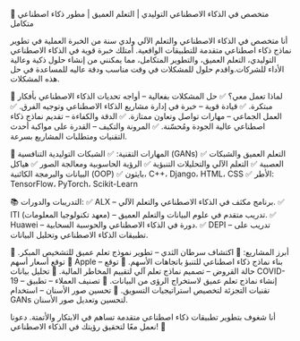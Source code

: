 🚀 متخصص في الذكاء الاصطناعي التوليدي | التعلم العميق | مطور ذكاء اصطناعي متكامل

أنا متخصص في الذكاء الاصطناعي والتعلم الآلي ولدي سنة من الخبرة العملية في تطوير نماذج ذكاء اصطناعي متقدمة للتطبيقات الواقعية. أمتلك خبرة قوية في الذكاء الاصطناعي التوليدي، التعلم العميق، والتطوير المتكامل، مما يمكنني من إنشاء حلول ذكية وعالية الأداء للشركات.واقدم حلول للمشكلات في وقت مناسب ودقة عاليه للمساعدة في حل هذه المشكلات.

🔹 لماذا تعمل معي؟
✅ حل المشكلات بفعالية – أواجه تحديات الذكاء الاصطناعي بأفكار مبتكرة.
✅ قيادة قوية – خبرة في إدارة مشاريع الذكاء الاصطناعي وتوجيه الفرق.
✅ العمل الجماعي – مهارات تواصل وتعاون ممتازة.
✅ الدقة والكفاءة – تقديم نماذج ذكاء اصطناعي عالية الجودة ومُحسّنة.
✅ المرونة والتكيف – القدرة على مواكبة أحدث التقنيات ومتطلبات المشاريع بسرعة.

🔹 المهارات التقنية:
✅ الشبكات التوليدية التنافسية (GANs)
✅ التعلم العميق والشبكات العصبية
✅ التعلم الآلي والتحليلات التنبؤية
✅ الرؤية الحاسوبية ومعالجة الصور
✅ هياكل البيانات والبرمجة الكائنية (OOP)
✅ بايثون، C++، Django، HTML، CSS
✅ الأطر: TensorFlow، PyTorch، Scikit-Learn

📚 التدريبات والدورات:
✅ ALX – برنامج مكثف في الذكاء الاصطناعي والتعلم الآلي.
✅ ITI (معهد تكنولوجيا المعلومات) – تدريب متقدم في علوم البيانات والتعلم العميق.
✅ Huawei – دورة في الذكاء الاصطناعي والحوسبة السحابية.
✅ DEPI – تدريب على تطبيقات الذكاء الاصطناعي وتحليل البيانات.



🔹 أبرز المشاريع:
📌 اكتشاف سرطان الثدي – تطوير نموذج تعلم عميق للتشخيص المبكر.
📌 توقع أسعار أسهم Apple – بناء نماذج ذكاء اصطناعي للتنبؤ باتجاهات الأسهم.
📌 توقع حالة القروض – تصميم نماذج تعلم آلي لتقييم المخاطر المالية.
📌 تحليل بيانات COVID-19 – إنشاء نماذج تعلم عميق لاستخراج الرؤى من البيانات.
📌 تصنيف العملاء – تطبيق تقنيات التجزئة لتخصيص استراتيجيات التسويق.
📌 تحسين صور الأسنان – استخدام GANs لتحسين وتعديل صور الأسنان.

أنا شغوف بتطوير تطبيقات ذكاء اصطناعي متقدمة تساهم في الابتكار والأتمتة. دعونا نعمل معًا لتحقيق رؤيتك في الذكاء الاصطناعي! 🚀
<!---
mohamedsaad200/mohamedsaad200 is a ✨ special ✨ repository because its `README.md` (this file) appears on your GitHub profile.
You can click the Preview link to take a look at your changes.
--->
